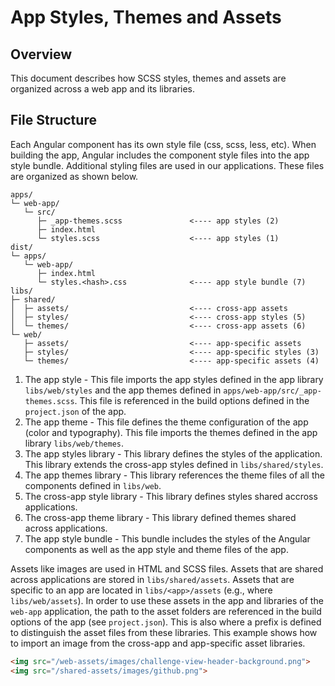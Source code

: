 # App Styles, Themes and Assets

## Overview

This document describes how SCSS styles, themes and assets are organized across
a web app and its libraries.

## File Structure

Each Angular component has its own style file (css, scss, less, etc). When
building the app, Angular includes the component style files into the app style
bundle. Additional styling files are used in our applications. These files are
organized as shown below.

```console
apps/
└─ web-app/
   └─ src/
      ├─ _app-themes.scss               <---- app styles (2)
      ├─ index.html
      └─ styles.scss                    <---- app styles (1)
dist/
└─ apps/
   └─ web-app/
      ├─ index.html
      └─ styles.<hash>.css              <---- app style bundle (7)
libs/
├─ shared/
│  ├─ assets/                           <---- cross-app assets
│  ├─ styles/                           <---- cross-app styles (5)
│  └─ themes/                           <---- cross-app assets (6)
└─ web/
   ├─ assets/                           <---- app-specific assets
   ├─ styles/                           <---- app-specific styles (3)
   └─ themes/                           <---- app-specific assets (4)
```

1. The app style - This file imports the app styles defined in the app library
   `libs/web/styles` and the app themes defined in
   `apps/web-app/src/_app-themes.scss`. This file is referenced in the build
   options defined in the `project.json` of the app.
2. The app theme - This file defines the theme configuration of the app (color
   and typography). This file imports the themes defined in the app library
   `libs/web/themes`.
3. The app styles library - This library defines the styles of the application.
   This library extends the cross-app styles defined in `libs/shared/styles`.
4. The app themes library - This library references the theme files of all the
   components defined in `libs/web`.
5. The cross-app style library - This library defines styles shared accross
   applications.
6. The cross-app theme library - This library defined themes shared across
   applications.
7. The app style bundle - This bundle includes the styles of the Angular
   components as well as the app style and theme files of the app.

Assets like images are used in HTML and SCSS files. Assets that are shared
across applications are stored in `libs/shared/assets`. Assets that are specific
to an app are located in `libs/<app>/assets` (e.g., where `libs/web/assets`). In
order to use these assets in the app and libraries of the `web-app` application,
the path to the asset folders are referenced in the build options of the app
(see `project.json`). This is also where a prefix is defined to distinguish the
asset files from these libraries. This example shows how to import an image from
the cross-app and app-specific asset libraries.

```html
<img src="/web-assets/images/challenge-view-header-background.png">
<img src="/shared-assets/images/github.png">
```

